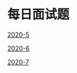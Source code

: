 # 每日面试题

[2020-5](https://github.com/sanzhixiong19860117/DayInterViewQuestions/tree/master/2020-5)

[2020-6](https://github.com/sanzhixiong19860117/DayInterViewQuestions/tree/master/2020-6)

[2020-7](https://github.com/sanzhixiong19860117/DayInterViewQuestions/tree/master/2020-7)